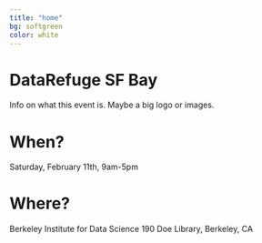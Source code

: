 ```yaml
---
title: "home"
bg: softgreen     
color: white  
---
```


# DataRefuge SF Bay

Info on what this event is. Maybe a big logo or images. 

# When?
Saturday, February 11th, 9am-5pm

# Where?
Berkeley Institute for Data Science
190 Doe Library, Berkeley, CA
